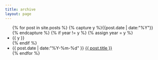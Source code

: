 ```yaml
---
title: archive
layout: page
---
```


<ul class="listing">
	{% for post in site.posts %}
  		{% capture y %}{{post.date | date:"%Y"}}{% endcapture %}
  		{% if year != y %}
   			{% assign year = y %}
   			<li class="listing-seperator">{{ y }}</li>
 		{% endif %}
  		<li class="listing-item">
 			<time datetime="{{ post.date | date:"%Y-%m-%d" }}">{{ post.date | date:"%Y-%m-%d" }}</time>
  			<a href="{{ site.baseurl }}{{ post.url }}" title="{{ post.title }}">{{ post.title }}</a>
  		</li>
	{% endfor %}
</ul>
